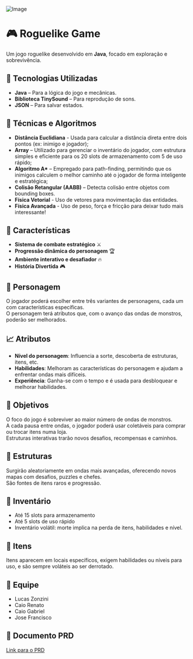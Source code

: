 ![Image](https://i.imgur.com/k7O5GhT.jpeg)

# 🎮 Roguelike Game

Um jogo roguelike desenvolvido em **Java**, focado em exploração e sobrevivência.

## 🚀 Tecnologias Utilizadas
- **Java** – Para a lógica do jogo e mecânicas.
- **Biblioteca TinySound** – Para reprodução de sons.
- **JSON** – Para salvar estados.

## 🧠 Técnicas e Algoritmos
- **Distância Euclidiana** - Usada para calcular a distância direta entre dois pontos (ex: inimigo e jogador);
- **Array** – Utilizado para gerenciar o inventário do jogador, com estrutura simples e eficiente para os 20 slots de armazenamento com 5 de uso rápido;
- **Algoritmo A\*** – Empregado para path-finding, permitindo que os inimigos calculem o melhor caminho até o jogador de forma inteligente e estratégica;
- **Colisão Retangular (AABB)** – Detecta colisão entre objetos com bounding boxes.
- **Física Vetorial** - Uso de vetores para movimentação das entidades.
- **Física Avançada** - Uso de peso, força e fricção para deixar tudo mais interessante!

## 🎲 Características
- **Sistema de combate estratégico** ⚔️
- **Progressão dinâmica do personagem** 🏆
- **Ambiente interativo e desafiador** 🔥
- **História Divertida** 🎮

## 🧍 Personagem
O jogador poderá escolher entre três variantes de personagens, cada um com características específicas.  
O personagem terá atributos que, com o avanço das ondas de monstros, poderão ser melhorados.

## 📈 Atributos
- **Nível do personagem**: Influencia a sorte, descoberta de estruturas, itens, etc.
- **Habilidades**: Melhoram as características do personagem e ajudam a enfrentar ondas mais difíceis.
- **Experiência**: Ganha-se com o tempo e é usada para desbloquear e melhorar habilidades.

## 🎯 Objetivos
O foco do jogo é sobreviver ao maior número de ondas de monstros.  
A cada pausa entre ondas, o jogador poderá usar coletáveis para comprar ou trocar itens numa loja.  
Estruturas interativas trarão novos desafios, recompensas e caminhos.

## 🏰 Estruturas
Surgirão aleatoriamente em ondas mais avançadas, oferecendo novos mapas com desafios, puzzles e chefes.  
São fontes de itens raros e progressão.

## 🎒 Inventário
- Até 15 slots para armazenamento
- Até 5 slots de uso rápido
- Inventário volátil: morte implica na perda de itens, habilidades e nível.

## 🧪 Itens
Itens aparecem em locais específicos, exigem habilidades ou níveis para uso, e são sempre voláteis ao ser derrotado.

## 👥 Equipe
- Lucas Zonzini
- Caio Renato
- Caio Gabriel
- Jose Francisco

## 📄 Documento PRD
[Link para o PRD](https://1drv.ms/w/c/c48d086d91293c36/EUd1CRhXAlRMs13bkpAg2qIBFBFy7Ttzm244rH9gDyEhtQ?e=7l7BbQ)